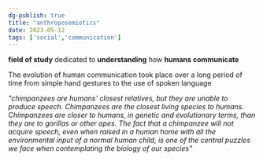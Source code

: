 ```yaml
---
dg-publish: true
title: "anthroposemiotics"
date: 2023-05-12
tags: ['social','communication']
---
```


**field of study** dedicated to **understanding** how **humans communicate**

The evolution of human communication took place over a long period of time from simple hand gestures to the use of spoken language

*"chimpanzees are humans' closest relatives, but they are unable to produce speech. Chimpanzees are the closest living species to humans. Chimpanzees are closer to humans, in genetic and evolutionary terms, than they are to gorillas or other apes. The fact that a chimpanzee will not acquire speech, even when raised in a human home with all the environmental input of a normal human child, is one of the central puzzles we face when contemplating the biology of our species"*

